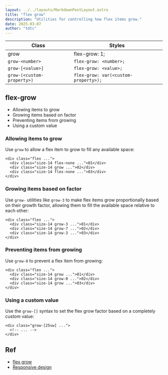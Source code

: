 ```yaml
---
layout: ../../layouts/MarkdownPostLayout.astro
title: "flex grow"
description: "Utilities for controlling how flex items grow."
date: 2025-03-07
author: "tdtc"
---
```

|Class|Styles|
|-|-|
|grow|flex-grow: 1;|
|`grow-<number>`|`flex-grow: <number>;`|
|`grow-[<value>]`|`flex-grow: <value>;`|
|`grow-(<custom-property>)`|`flex-grow: var(<custom-property>);`|

## flex-grow
- Allowing items to grow
- Growing items based on factor
- Preventing items from growing
- Using a custom value

### Allowing items to grow
Use <code>grow</code> to allow a flex item to grow to fill any available space:
```
<div class="flex ...">
  <div class="size-14 flex-none ...">01</div>
  <div class="size-14 grow ...">02</div>
  <div class="size-14 flex-none ...">03</div>
</div>
```
### Growing items based on factor
Use <code>grow-<number></code> utilities like <code>grow-3</code> to make flex items grow proportionally based 
on their growth factor, allowing them to fill the available space relative to each other:
```
<div class="flex ...">
  <div class="size-14 grow-3 ...">01</div>
  <div class="size-14 grow-7 ...">02</div>
  <div class="size-14 grow-3 ...">03</div>
</div>
```
### Preventing items from growing
Use <code>grow-0</code> to prevent a flex item from growing:
```
<div class="flex ...">
  <div class="size-14 grow ...">01</div>
  <div class="size-14 grow-0 ...">02</div>
  <div class="size-14 grow ...">03</div>
</div>
```
### Using a custom value
Use the <code>grow-[<value>]</code> syntax to set the flex grow factor based on a completely custom value:
```
<div class="grow-[25vw] ...">
  <!-- ... -->
</div>
```

## Ref
- [flex grow](https://tailwindcss.com/docs/flex-grow)
- [Responsive design](https://tailwindcss.com/docs/flex-grow#responsive-design)
